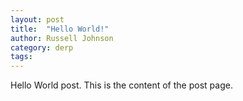 ```yaml
---
layout: post
title:  "Hello World!"
author: Russell Johnson
category: derp
tags: 
---
```


Hello World post. This is the content of the post page.